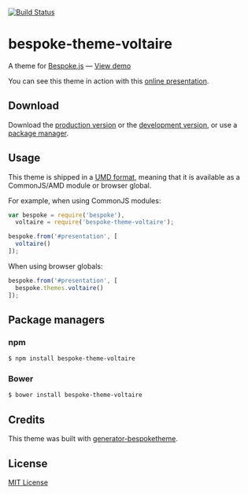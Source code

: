 [![Build Status](http://img.shields.io/travis/markdalgleish/bespoke-theme-voltaire/master.svg?style=flat)](https://travis-ci.org/markdalgleish/bespoke-theme-voltaire)

# bespoke-theme-voltaire

A theme for [Bespoke.js](http://markdalgleish.com/projects/bespoke.js) &mdash; [View demo](http://markdalgleish.github.io/bespoke-theme-voltaire)

You can see this theme in action with this [online presentation](http://bespokejs.github.io/bespoke-theme-voltaire/).

## Download

Download the [production version][min] or the [development version][max], or use a [package manager](#package-managers).

[min]: https://raw.github.com/markdalgleish/bespoke-theme-voltaire/master/dist/bespoke-theme-voltaire.min.js
[max]: https://raw.github.com/markdalgleish/bespoke-theme-voltaire/master/dist/bespoke-theme-voltaire.js

## Usage

This theme is shipped in a [UMD format](https://github.com/umdjs/umd), meaning that it is available as a CommonJS/AMD module or browser global.

For example, when using CommonJS modules:

```js
var bespoke = require('bespoke'),
  voltaire = require('bespoke-theme-voltaire');

bespoke.from('#presentation', [
  voltaire()
]);
```

When using browser globals:

```js
bespoke.from('#presentation', [
  bespoke.themes.voltaire()
]);
```

## Package managers

### npm

```bash
$ npm install bespoke-theme-voltaire
```

### Bower

```bash
$ bower install bespoke-theme-voltaire
```

## Credits

This theme was built with [generator-bespoketheme](https://github.com/markdalgleish/generator-bespoketheme).

## License

[MIT License](http://en.wikipedia.org/wiki/MIT_License)
